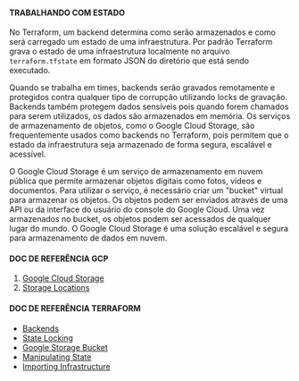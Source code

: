 #### TRABALHANDO COM ESTADO

No Terraform, um backend determina como serão armazenados e como será carregado um estado de uma infraestrutura. Por padrão Terraform grava o estado de uma infraestrutura localmente no arquivo `terraform.tfstate` em formato JSON do diretório que está sendo executado.

Quando se trabalha em times, backends serão gravados remotamente e protegidos contra qualquer tipo de corrupção utilizando locks de gravação. Backends também protegem dados sensíveis pois quando forem chamados para serem utilizados, os dados são armazenados em memória. Os serviços de armazenamento de objetos, como o Google Cloud Storage, são frequentemente usados como backends no Terraform, pois permitem que o estado da infraestrutura seja armazenado de forma segura, escalável e acessível.

O Google Cloud Storage é um serviço de armazenamento em nuvem pública que permite armazenar objetos digitais como fotos, vídeos e documentos. Para utilizar o serviço, é necessário criar um "bucket" virtual para armazenar os objetos. Os objetos podem ser enviados através de uma API ou da interface do usuário do console do Google Cloud. Uma vez armazenados no bucket, os objetos podem ser acessados ​​de qualquer lugar do mundo. O Google Cloud Storage é uma solução escalável e segura para armazenamento de dados em nuvem.

#### DOC DE REFERÊNCIA GCP

1. [Google Cloud Storage](https://cloud.google.com/storage/docs "Google Cloud Storage")
2. [Storage Locations](https://cloud.google.com/storage/docs/locations "Storage Locations")

#### DOC DE REFERÊNCIA TERRAFORM

- [Backends](https://www.terraform.io/language/settings/backends/configuration "Backends")
- [State Locking](https://developer.hashicorp.com/terraform/language/state/locking "State Locking")
- [Google Storage Bucket](https://registry.terraform.io/providers/hashicorp/google/latest/docs/resources/storage_bucket "Google Storage Bucket")
- [Manipulating State](https://www.terraform.io/cli/state "Manipulating State")
- [Importing Infrastructure](https://www.terraform.io/cli/import "Importing Infrastructure")